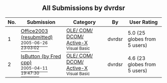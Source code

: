 ﻿<div align="center">

## All Submissions by dvrdsr

</div>

No.  | Submission | Category | By   | User Rating
---- | ---------- | -------- | ---- | -----------
1 | [Office2003 \(resubmitted\)<br /><sup>2005-06-26 23:03:02</sup>](https://github.com/Planet-Source-Code/dvrdsr-office2003-resubmitted__1-61353) | [OLE/ COM/ DCOM/ Active\-X<br /><sup>Visual Basic</sup>](../ByCategory/ole-com-dcom-active-x__1-29.md) | dvrdsr | 5.0 (25 globes from 5 users)
2 | [IsButton \(by Fred cpp\)<br /><sup>2005-04-11 19:47:30</sup>](https://github.com/Planet-Source-Code/dvrdsr-isbutton-by-fred-cpp__1-61352) | [OLE/ COM/ DCOM/ Active\-X<br /><sup>Visual Basic</sup>](../ByCategory/ole-com-dcom-active-x__1-29.md) | dvrdsr | 4.6 (23 globes from 5 users)
